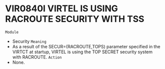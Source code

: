 # VIR0840I VIRTEL IS USING RACROUTE SECURITY WITH TSS
`Module`
- Security
`Meaning`
- As a result of the SECUR=(RACROUTE,TOPS) parameter specified in the VIRTCT at startup, VIRTEL is using the TOP SECRET security system with RACROUTE.
`Action`
- None.
